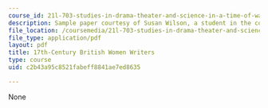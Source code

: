 ```yaml
---
course_id: 21l-703-studies-in-drama-theater-and-science-in-a-time-of-war-spring-2005
description: Sample paper courtesy of Susan Wilson, a student in the course.
file_location: /coursemedia/21l-703-studies-in-drama-theater-and-science-in-a-time-of-war-spring-2005/c2b43a95c8521fabeff8841ae7ed8635_susanwilson.pdf
file_type: application/pdf
layout: pdf
title: 17th-Century British Women Writers
type: course
uid: c2b43a95c8521fabeff8841ae7ed8635

---
```

None